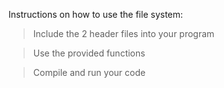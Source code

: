 Instructions on how to use the file system:
> Include the 2 header files into your program

> Use the provided functions

> Compile and run your code
